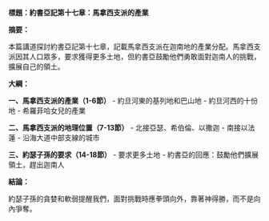 **標題：約書亞記第十七章：馬拿西支派的產業**

**摘要：**

本篇講道探討約書亞記第十七章，記載馬拿西支派在迦南地的產業分配。馬拿西支派因其人口眾多，要求獲得更多土地，但約書亞鼓勵他們勇敢面對迦南人的挑戰，擴展自己的領土。

**大綱：**

**一、馬拿西支派的產業（1-6節）**
    - 約旦河東的基列地和巴山地
    - 約旦河西的十份地
    - 希羅菲哈女兒的產業

**二、馬拿西支派的地理位置（7-13節）**
    - 北接亞瑟、希伯倫、以撒迦
    - 南接以法蓮
    - 沿海大道中部支線的城市

**三、約瑟子孫的要求（14-18節）**
    - 要求更多土地
    - 約書亞的回應：鼓勵他們擴展領土，趕出迦南人

**結論：**

約瑟子孫的貪婪和軟弱提醒我們，面對挑戰時應拳頭向外，靠著神得勝，而不是向內爭奪。
